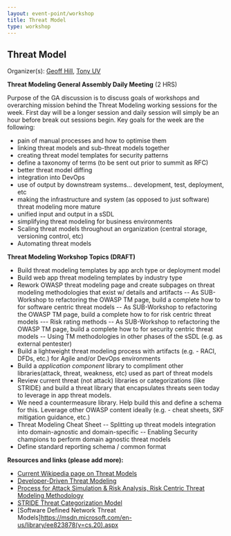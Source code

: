 ```yaml
---
layout: event-point/workshop
title: Threat Model
type: workshop
---
```


## Threat Model

Organizer(s): [Geoff Hill](../Participants/Geoff-Hill.md), [Tony UV](../Participants/Tony-UV.md)

**Threat Modeling General Assembly Daily Meeting** (2 HRS)

Purpose of the GA discussion is to discuss goals of workshops and overarching mission behind the Threat Modeling working sessions for the week.  First day will be a longer session and daily session will simply be an hour before break out sessions begin. Key goals for the week are the following:

- pain of manual processes and how to optimise them
- linking threat models and sub-threat models together
- creating threat model templates for security patterns
- define a taxonomy of terms (to be sent out prior to summit as RFC)
- better threat model diffing
- integration into DevOps
- use of output by downstream systems... development, test, deployment, etc
- making the infrastructure and system (as opposed to just software) threat modeling more mature
- unified input and output in a sSDL
- simplifying threat modeling for business environments
- Scaling threat models throughout an organization (central storage, versioning control, etc)
- Automating threat models


**Threat Modeling Workshop Topics (DRAFT)**

- Build threat modeling templates by app arch type or deployment model
- Build web app threat modeling templates by industry type
- Rework OWASP threat modeling page and create subpages on threat modeling methodologies that exist w/ details and artifacts
-- As SUB-Workshop to refactoring the OWASP TM page, build a complete how to for software centric threat models
-- As SUB-Workshop to refactoring the OWASP TM page, build a complete how to for risk centric threat models
--- Risk rating methods
-- As SUB-Workshop to refactoring the OWASP TM page, build a complete how to for security centric threat models
-- Using TM methodologies in other phases of the sSDL (e.g. as external pentester)
- Build a lightweight threat modeling process with artifacts (e.g. - RACI, DFDs, etc.) for Agile and/or DevOps environments
- Build a *application component* library to compliment other libraries(attack, threat, weakness, etc) used as part of threat models
- Review current threat (not attack) libraries or categorizations (like STRIDE) and build a threat library that encapsulates threats seen today to leverage in app threat models.
- We need a countermeasure library.  Help build this and define a schema for this.  Leverage other OWASP content ideally (e.g. - cheat sheets, SKF mitigation guidance, etc.)
- Threat Modeling Cheat Sheet 
-- Splitting up threat models integration into domain-agnostic and domain-specific
-- Enabling Security champions to perform domain agnostic threat models
- Define standard reporting schema / common format


**Resources and links (please add more):**

- [Current Wikipedia page on Threat Models](https://en.wikipedia.org/wiki/Threat_model)
- [Developer-Driven Threat Modeling](https://www.infoq.com/articles/developer-driven-threat-modeling)
- [Process for Attack Simulation & Risk Analysis, Risk Centric Threat Modeling Methodology](https://versprite.com/PASTA-abstract.pdf)
- [STRIDE Threat Categorization Model](https://msdn.microsoft.com/en-us/library/ee823878(v=cs.20).aspx)
- [Software Defined Network Threat Models]https://msdn.microsoft.com/en-us/library/ee823878(v=cs.20).aspx
